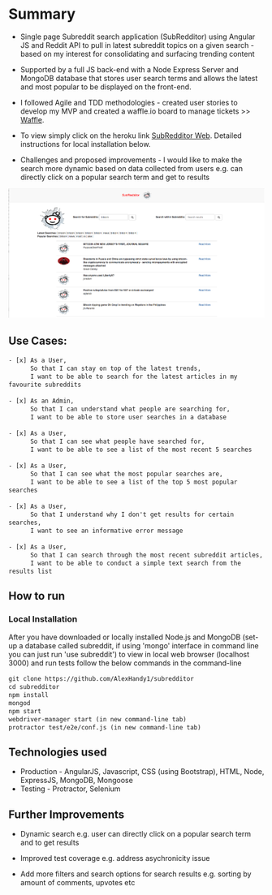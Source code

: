 Summary
=================

* Single page Subreddit search application (SubRedditor) using Angular JS and Reddit API to pull in latest subreddit topics on a given search - based on my interest for consolidating and surfacing trending content

* Supported by a full JS back-end with a Node Express Server and MongoDB database that stores user search terms and allows the latest and most popular to be displayed on the front-end.

* I followed Agile and TDD methodologies - created user stories to develop my MVP and created a waffle.io board to manage tickets >> [Waffle](https://waffle.io/AlexHandy1/subredditor).

* To view simply click on the heroku link [SubRedditor Web](https://subredditor.herokuapp.com/). Detailed instructions for local installation below.

* Challenges and proposed improvements - I would like to make the search more dynamic based on data collected from users e.g. can directly click on a popular search term and get to results

![SubRedditor - Example Search](https://github.com/AlexHandy1/subredditor/blob/master/public/img/SubRedditor.png)

Use Cases:
-------

```
- [x] As a User,
      So that I can stay on top of the latest trends,
      I want to be able to search for the latest articles in my favourite subreddits

- [x] As an Admin,
      So that I can understand what people are searching for,
      I want to be able to store user searches in a database

- [x] As a User,
      So that I can see what people have searched for,
      I want to be able to see a list of the most recent 5 searches

- [x] As a User,
      So that I can see what the most popular searches are,
      I want to be able to see a list of the top 5 most popular searches

- [x] As a User,
      So that I understand why I don't get results for certain searches,
      I want to see an informative error message

- [x] As a User,
      So that I can search through the most recent subreddit articles,
      I want to be able to conduct a simple text search from the results list

```

How to run
----

### Local Installation

After you have downloaded or locally installed Node.js and MongoDB (set-up a database called subreddit, if using 'mongo' interface in command line you can just run 'use subreddit') to view in local web browser (localhost 3000) and run tests follow the below commands in the command-line

```
git clone https://github.com/AlexHandy1/subredditor
cd subredditor
npm install
mongod
npm start
webdriver-manager start (in new command-line tab)
protractor test/e2e/conf.js (in new command-line tab)
```

Technologies used
----

* Production - AngularJS, Javascript, CSS (using Bootstrap), HTML, Node, ExpressJS, MongoDB, Mongoose
* Testing - Protractor, Selenium

Further Improvements
----

*  Dynamic search e.g. user can directly click on a popular search term and to get results

*  Improved test coverage e.g. address asychronicity issue

*  Add more filters and search options for search results e.g. sorting by amount of comments, upvotes etc